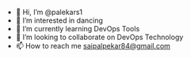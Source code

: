 - 👋 Hi, I’m @palekars1
- 👀 I’m interested in dancing 
- 🌱 I’m currently learning DevOps Tools
- 💞️ I’m looking to collaborate on DevOps Technology
- 📫 How to reach me saipalpekar84@gmail.com

<!---
palekars1/palekars1 is a ✨ special ✨ repository because its `README.md` (this file) appears on your GitHub profile.
You can click the Preview link to take a look at your changes.
--->
